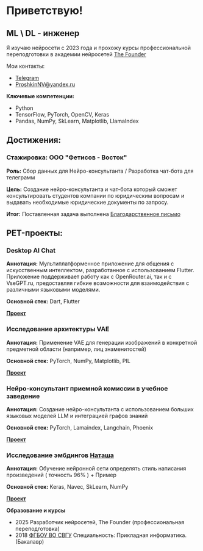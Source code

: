 # Приветствую!


## ML \ DL - инженер

Я изучаю нейросети с 2023 года и прохожу курсы профессиональной переподготовки в академии нейросетей [The Founder](https://academy.the-founder.ru/)


Мои контакты:


* [Telegram](https://t.me/Nikolai0000011)
* [ProshkinNV@yandex.ru](mailto:ProshkinNV@yandex.ru)


**Ключевые компетенции:**
* Python
* TensorFlow, PyTorch, OpenCV, Keras
* Pandas, NumPy, SkLearn, Matplotlib, LlamaIndex


## Достижения:
### Стажировка: ООО "Фетисов - Восток"

**Роль:** Сбор данных для Нейро-консультанта  / Разработка чат-бота для телеграмм


**Цель:** Создание нейро-консультанта и чат-бота который сможет консультировать студентов компании по юридическим вопросам и выдавать необходимые юридические документы по запросу.


**Итог:** Поставленная задача выполнена [Благодарственное письмо](https://storage.yandexcloud.net/preview/photo_5197217273964784104_y.jpg)

## PET-проекты:

### Desktop AI Chat
**Аннотация:** Мультиплатформенное приложение для общения с искусственным интеллектом, разработанное с использованием Flutter. Приложение поддерживает работу как с OpenRouter.ai, так и с VseGPT.ru, предоставляя гибкие возможности для взаимодействия с различными языковыми моделями.


**Основной стек:** Dart, Flutter


[**Проект**](https://github.com/ProshkinNV/Desktop_AI_Chat)

### Исследование архитектуры VAE
**Аннотация:** Применение VAE для генерации изображений в конкретной предметной области (например, лиц знаменитостей)


**Основной стек:**  PyTorch, NumPy, Matplotlib, PIL


[**Проект**](https://github.com/ProshkinNV/Image/blob/main/VAE%20Generation%20%E2%84%964.ipynb)


### Нейро-консультант приемной комиссии в учебное заведение
**Аннотация:** Создание нейро-консультанта с использованием больших языковых моделей LLM и интеграцией графов знаний 


**Основной стек:** PyTorch, Lamaindex, Langchain, Phoenix


[**Проект**](https://github.com/ProshkinNV/Neuroconsultant/blob/main/Practical_work_%E2%80%9CNeuroconsultant%E2%80%9D_ipynb_.ipynb)


### Исследование эмбдингов [Наташа](https://natasha.github.io/navec/) 
**Аннотация:** Обучение нейронной сети определять стиль написания произведений ( точность 96% ) + Пример


**Основной стек:** Keras, Navec, SkLearn, NumPy


[**Проект**](https://github.com/ProshkinNV/Text/blob/main/GitHub_Poets_%E2%84%961.ipynb)



**Образование и курсы**


* 2025 Разработчик нейросетей, The Founder (профессиональная переподготовка)
* 2018 [ФГБОУ ВО СВГУ](https://www.svgu.ru/) Специальность: Прикладная информатика. (Бакалавр)
